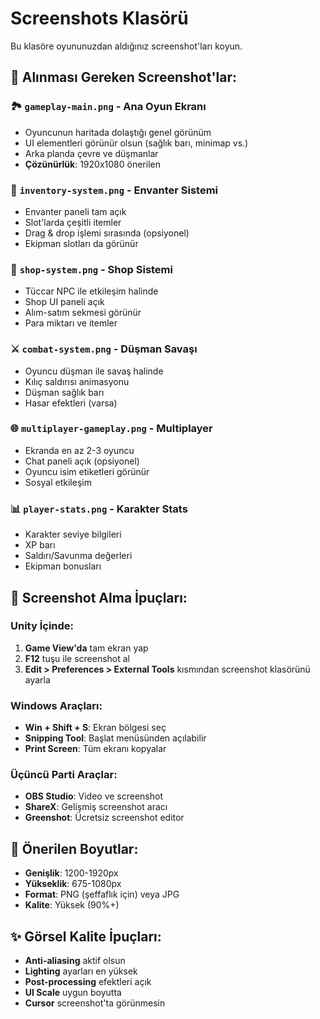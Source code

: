 # Screenshots Klasörü

Bu klasöre oyununuzdan aldığınız screenshot'ları koyun.

## 📸 Alınması Gereken Screenshot'lar:

### 🏞️ `gameplay-main.png` - Ana Oyun Ekranı
- Oyuncunun haritada dolaştığı genel görünüm
- UI elementleri görünür olsun (sağlık barı, minimap vs.)
- Arka planda çevre ve düşmanlar
- **Çözünürlük**: 1920x1080 önerilen

### 🎒 `inventory-system.png` - Envanter Sistemi
- Envanter paneli tam açık
- Slot'larda çeşitli itemler
- Drag & drop işlemi sırasında (opsiyonel)
- Ekipman slotları da görünür

### 🛒 `shop-system.png` - Shop Sistemi
- Tüccar NPC ile etkileşim halinde
- Shop UI paneli açık
- Alım-satım sekmesi görünür
- Para miktarı ve itemler

### ⚔️ `combat-system.png` - Düşman Savaşı
- Oyuncu düşman ile savaş halinde
- Kılıç saldırısı animasyonu
- Düşman sağlık barı
- Hasar efektleri (varsa)

### 🌐 `multiplayer-gameplay.png` - Multiplayer
- Ekranda en az 2-3 oyuncu
- Chat paneli açık (opsiyonel)
- Oyuncu isim etiketleri görünür
- Sosyal etkileşim

### 📊 `player-stats.png` - Karakter Stats
- Karakter seviye bilgileri
- XP barı
- Saldırı/Savunma değerleri
- Ekipman bonusları

## 🎯 Screenshot Alma İpuçları:

### Unity İçinde:
1. **Game View'da** tam ekran yap
2. **F12** tuşu ile screenshot al
3. **Edit > Preferences > External Tools** kısmından screenshot klasörünü ayarla

### Windows Araçları:
- **Win + Shift + S**: Ekran bölgesi seç
- **Snipping Tool**: Başlat menüsünden açılabilir
- **Print Screen**: Tüm ekranı kopyalar

### Üçüncü Parti Araçlar:
- **OBS Studio**: Video ve screenshot
- **ShareX**: Gelişmiş screenshot aracı
- **Greenshot**: Ücretsiz screenshot editor

## 📐 Önerilen Boyutlar:
- **Genişlik**: 1200-1920px
- **Yükseklik**: 675-1080px
- **Format**: PNG (şeffaflık için) veya JPG
- **Kalite**: Yüksek (90%+)

## ✨ Görsel Kalite İpuçları:
- **Anti-aliasing** aktif olsun
- **Lighting** ayarları en yüksek
- **Post-processing** efektleri açık
- **UI Scale** uygun boyutta
- **Cursor** screenshot'ta görünmesin

